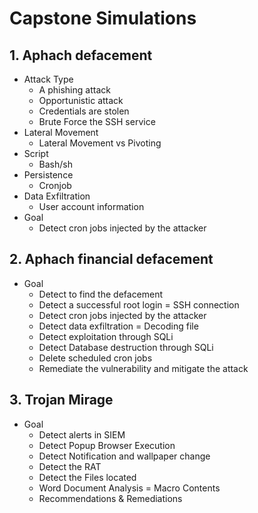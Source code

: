 # Capstone Simulations

## 1. Aphach defacement

* Attack Type
  - A phishing attack
  - Opportunistic attack
  - Credentials are stolen
  - Brute Force the SSH service
* Lateral Movement
  - Lateral Movement vs Pivoting
* Script
  - Bash/sh
* Persistence
  - Cronjob
* Data Exfiltration
  - User account information
* Goal
  - Detect cron jobs injected by the attacker

## 2. Aphach financial defacement

* Goal
  - Detect to find the defacement
  - Detect a successful root login = SSH connection
  - Detect cron jobs injected by the attacker
  - Detect data exfiltration = Decoding file
  - Detect exploitation through SQLi
  - Detect Database destruction through SQLi
  - Delete scheduled cron jobs
  - Remediate the vulnerability and mitigate the attack

## 3. Trojan Mirage

* Goal
  - Detect alerts in SIEM
  - Detect Popup Browser Execution
  - Detect Notification and wallpaper change
  - Detect the RAT
  - Detect the Files located
  - Word Document Analysis = Macro Contents
  - Recommendations & Remediations
 
